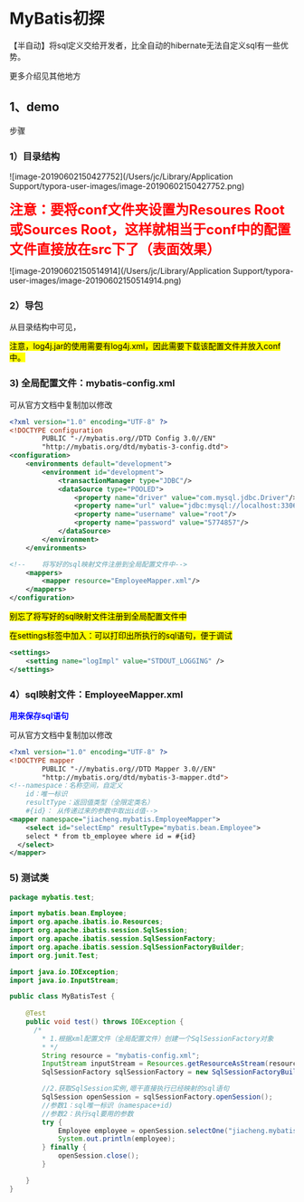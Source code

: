 # MyBatis初探

【半自动】将sql定义交给开发者，比全自动的hibernate无法自定义sql有一些优势。

更多介绍见其他地方



## 1、demo

步骤



### **1）目录结构**

![image-20190602150427752](/Users/jc/Library/Application Support/typora-user-images/image-20190602150427752.png)

**<font color="red" size=5>注意：要将conf文件夹设置为Resoures Root或Sources Root，这样就相当于conf中的配置文件直接放在src下了（表面效果）</font>**

![image-20190602150514914](/Users/jc/Library/Application Support/typora-user-images/image-20190602150514914.png)



### 2）导包

从目录结构中可见，

<mark>注意，log4j.jar的使用需要有log4j.xml，因此需要下载该配置文件并放入conf中。</mark>



### **3) 全局配置文件：mybatis-config.xml**

可从官方文档中复制加以修改

```xml
<?xml version="1.0" encoding="UTF-8" ?>
<!DOCTYPE configuration
        PUBLIC "-//mybatis.org//DTD Config 3.0//EN"
        "http://mybatis.org/dtd/mybatis-3-config.dtd">
<configuration>
    <environments default="development">
        <environment id="development">
            <transactionManager type="JDBC"/>
            <dataSource type="POOLED">
                <property name="driver" value="com.mysql.jdbc.Driver"/>
                <property name="url" value="jdbc:mysql://localhost:3306/mybatis"/>
                <property name="username" value="root"/>
                <property name="password" value="5774857"/>
            </dataSource>
        </environment>
    </environments>

<!--    将写好的sql映射文件注册到全局配置文件中-->
    <mappers>
        <mapper resource="EmployeeMapper.xml"/>
    </mappers>
</configuration>
```

<mark>别忘了将写好的sql映射文件注册到全局配置文件中</mark>

<mark>在settings标签中加入：可以打印出所执行的sql语句，便于调试</mark>

```xml
<settings>
    <setting name="logImpl" value="STDOUT_LOGGING" />
</settings>
```

### 4）sql映射文件：EmployeeMapper.xml

<font color="Blue">**用来保存sql语句**</font>

可从官方文档中复制加以修改

```xml
<?xml version="1.0" encoding="UTF-8" ?>
<!DOCTYPE mapper
        PUBLIC "-//mybatis.org//DTD Mapper 3.0//EN"
        "http://mybatis.org/dtd/mybatis-3-mapper.dtd">
<!--namespace：名称空间，自定义
    id：唯一标识
    resultType：返回值类型（全限定类名）
    #{id}： 从传递过来的参数中取出id值-->
<mapper namespace="jiacheng.mybatis.EmployeeMapper">
    <select id="selectEmp" resultType="mybatis.bean.Employee">
    select * from tb_employee where id = #{id}
  </select>
</mapper>
```



### 5) 测试类

```java
package mybatis.test;

import mybatis.bean.Employee;
import org.apache.ibatis.io.Resources;
import org.apache.ibatis.session.SqlSession;
import org.apache.ibatis.session.SqlSessionFactory;
import org.apache.ibatis.session.SqlSessionFactoryBuilder;
import org.junit.Test;

import java.io.IOException;
import java.io.InputStream;

public class MyBatisTest {
    
    @Test
    public void test() throws IOException {
      /*
    	* 1.根据xml配置文件（全局配置文件）创建一个SqlSessionFactory对象
   		* */
        String resource = "mybatis-config.xml";
        InputStream inputStream = Resources.getResourceAsStream(resource);
        SqlSessionFactory sqlSessionFactory = new SqlSessionFactoryBuilder().build(inputStream);

        //2.获取SqlSession实例,嗯干直接执行已经映射的sql语句
        SqlSession openSession = sqlSessionFactory.openSession();
        //参数1：sql唯一标识（namespace+id)
        //参数2：执行sql要用的参数
        try {
            Employee employee = openSession.selectOne("jiacheng.mybatis.EmployeeMapper.selectEmp", 1);
            System.out.println(employee);
        } finally {
            openSession.close();
        }

    }
}
```